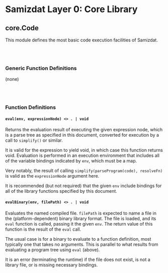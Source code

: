 Samizdat Layer 0: Core Library
==============================

core.Code
---------

This module defines the most basic code execution facilities of
Samizdat.

<br><br>
### Generic Function Definitions

(none)


<br><br>
### Function Definitions

#### `eval(env, expressionNode) <> . | void`

Returns the evaluation result of executing the given expression node,
which is a parse tree as specified in this document, converted for
execution by a call to `simplify()` or similar.

It is valid for the expression to yield void, in which case this function
returns void. Evaluation is performed in an execution environment that
includes all of the variable bindings indicated by `env`, which must be a map.

Very notably, the result of calling `simplify(parseProgram(code), resolveFn)`
is valid as the `expressionNode` argument here.

It is recommended (but not required) that the given `env` include
bindings for all of the library functions specified by this document.

#### `evalBinary(env, filePath) <> . | void`

Evaluates the named compiled file. `filePath` is expected to name
a file in the (platform-dependent) binary library format. The file
is loaded, and its `eval` function is called, passing it the given
`env`. The return value of this function is the result of the `eval`
call.

The usual case is for a binary to evaluate to a function definition,
most typically one that takes no arguments. This is parallel to what
results from evaluating a program tree using `eval` (above).

It is an error (terminating the runtime) if the file does not exist,
is not a library file, or is missing necessary bindings.
